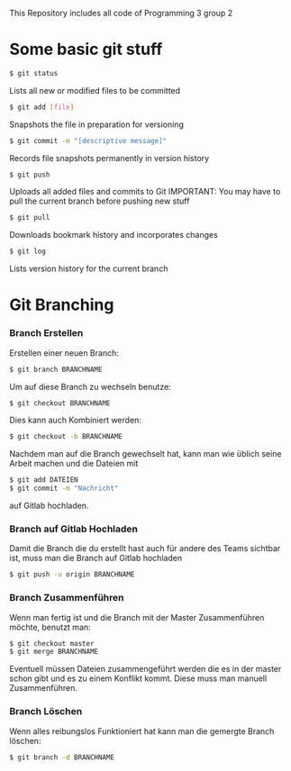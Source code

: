 This Repository includes all code of Programming 3 group 2

# Some basic git stuff

```sh
$ git status
```
Lists all new or modified files to be committed

```sh
$ git add [file]
```
Snapshots the file in preparation for versioning

```sh
$ git commit -m "[descriptive message]"
```
Records file snapshots permanently in version history

```sh
$ git push
```
Uploads all added files and commits to Git
IMPORTANT: You may have to pull the current branch before pushing new stuff

```sh
$ git pull
```
Downloads bookmark history and incorporates changes

```sh
$ git log
```
Lists version history for the current branch


# Git Branching

### Branch Erstellen
Erstellen einer neuen Branch:
```sh
$ git branch BRANCHNAME
```

Um auf diese Branch zu wechseln benutze:
```sh
$ git checkout BRANCHNAME
```

Dies kann auch Kombiniert werden:
```sh
$ git checkout -b BRANCHNAME
```
Nachdem man auf die Branch gewechselt hat, kann man wie üblich seine Arbeit machen und die Dateien mit 
```sh
$ git add DATEIEN
$ git commit -m "Nachricht"
```
auf Gitlab hochladen.

### Branch auf Gitlab Hochladen

Damit die Branch die du erstellt hast auch für andere des Teams sichtbar ist, muss man die Branch auf Gitlab hochladen
```sh
$ git push -u origin BRANCHNAME
```


### Branch Zusammenführen
Wenn man fertig ist und die Branch mit der Master Zusammenführen möchte, benutzt man:
```sh
$ git checkout master
$ git merge BRANCHNAME
```
Eventuell müssen Dateien zusammengeführt werden die es in der master schon gibt und es zu einem Konflikt kommt. Diese muss man manuell Zusammenführen.

### Branch Löschen
Wenn alles reibungslos Funktioniert hat kann man die gemergte Branch löschen:
```sh
$ git branch -d BRANCHNAME
```
